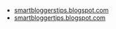 * [smartbloggerstips.blogspot.com](https://smartbloggerstips.blogspot.com/2015/12/decrease-space-between-blog-title-and.html)
* [smartbloggertips.blogspot.com](https://smartbloggertips.blogspot.com/2013/07/reduce-space-above-blog-title-on.html)
